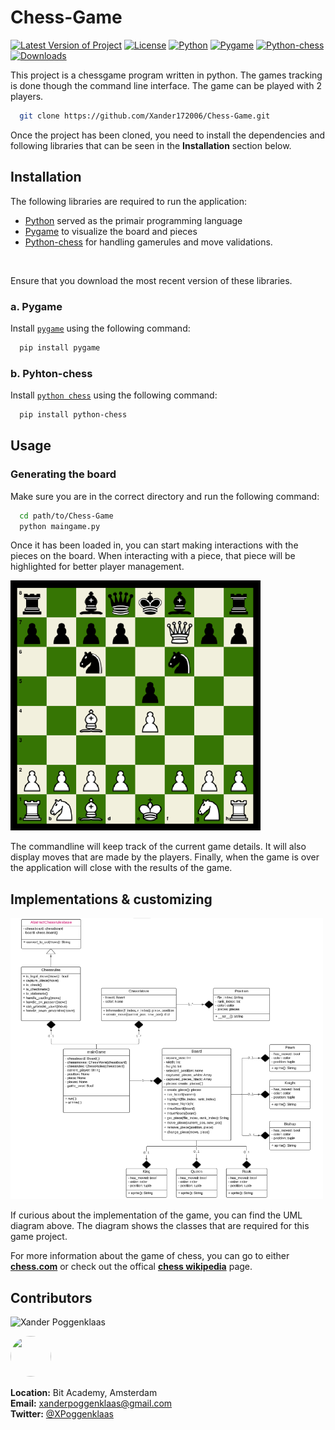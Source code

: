 # Chess-Game

[![Latest Version of Project](https://img.shields.io/badge/Version-1.0.0-blue)]()
[![License](https://img.shields.io/badge/License-MIT-yellow)](https://opensource.org/licenses/MIT)
[![Python](https://img.shields.io/badge/Python-3.9.6-blue)](https://www.python.org/downloads/)
[![Pygame](https://img.shields.io/badge/Pygame-2.0.1-blue)](https://www.pygame.org/news)
[![Python-chess](https://img.shields.io/badge/Python--chess-1.999-blue)](https://python-chess.readthedocs.io/en/latest/)
[![Downloads](https://img.shields.io/badge/Downloads-0-brightgreen)]()

This project is a chessgame program written in python. The games tracking is done though the command line interface. The game can be played with 2 players.
```bash
  git clone https://github.com/Xander172006/Chess-Game.git
```
Once the project has been cloned, you need to install the dependencies and following libraries that can be seen in the **Installation** section below.

## Installation
The following libraries are required to run the application:
- [Python](https://docs.python.org/3/) served as the primair programming language
- [Pygame](https://www.pygame.org/docs/ref/pygame.html) to visualize the board and pieces
- [Python-chess](https://python-chess.readthedocs.io/en/latest/) for handling gamerules and move validations.
<br>

Ensure that you download the most recent version of these libraries.

### a. Pygame
Install [`pygame`](https://www.pygame.org/docs/ref/pygame.html) using the following command:
```bash
  pip install pygame
```

### b. Pyhton-chess
Install [`python chess`](https://python-chess.readthedocs.io/en/latest/) using the following command:
```bash
  pip install python-chess
```

## Usage
### Generating the board
Make sure you are in the correct directory and run the following command:
```bash
  cd path/to/Chess-Game
  python maingame.py
```

Once it has been loaded in, you can start making interactions with the pieces on the board.
When interacting with a piece, that piece will be highlighted for better player management.
<br>

[<img src="./docs/screenshots/chessboard.png" width="400px" height="400px" />](./docs/screenshots/chessboard.png)

The commandline will keep track of the current game details. It will also display moves that are made by the players.
Finally, when the game is over the application will close with the results of the game.



## Implementations & customizing

[<img src="./docs/screenshots/chessgame_class_diagram.png" width="500px" height="450px" />](./docs/screenshots/chessgame_class_diagram.png)
</br>

If curious about the implementation of the game, you can find the UML diagram above.
The diagram shows the classes that are required for this game project.



For more information about the game of chess, you can go to either **[chess.com](https://chess.com)** or check out the offical **[chess wikipedia](https://en.wikipedia.org/wiki/Chess)** page.
<br>

## Contributors

![Xander Poggenklaas](https://img.shields.io/badge/Xander_Poggenklaas-Developer-blue)

[<img src="https://github.com/Xander172006.png" width="65px" height="65px" style="border-radius: 50px"/>](Xander172006)

**Location:** Bit Academy, Amsterdam
</br>
**Email:** xanderpoggenklaas@gmail.com
</br>
**Twitter:** [@XPoggenklaas](https://twitter.com/XPoggenklaas)